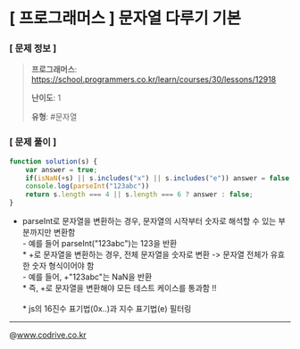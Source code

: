 # [ 프로그래머스 ] 문자열 다루기 기본

### [ 문제 정보 ]
> **프로그래머스**: https://school.programmers.co.kr/learn/courses/30/lessons/12918
> 
> **난이도**: 1
>
> **유형**: #문자열


### [ 문제 풀이 ]
```JavaScript
function solution(s) {
    var answer = true;
    if(isNaN(+s) || s.includes("x") || s.includes("e")) answer = false;
    console.log(parseInt("123abc"))
    return s.length === 4 || s.length === 6 ? answer : false;
}
```
* parseInt로 문자열을 변환하는 경우, 문자열의 시작부터 숫자로 해석할 수 있는 부분까지만 변환함<br>   - 예를 들어 parseInt("123abc")는 123을 반환<br>* +로 문자열을 변환하는 경우, 전체 문자열을 숫자로 변환 -> 문자열 전체가 유효한 숫자 형식이어야 함<br>   - 예를 들어, +"123abc"는 NaN을 반환<br>* 즉, +로 문자열을 변환해야 모든 테스트 케이스를 통과함 !!<br><br>* js의 16진수 표기법(0x..)과 지수 표기법(e) 필터링


---
@www.codrive.co.kr
